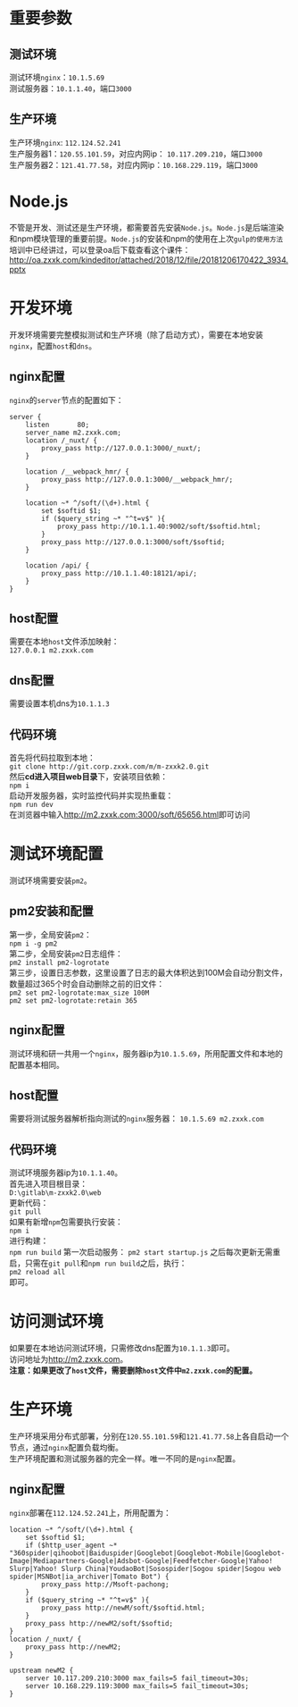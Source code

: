 # 重要参数
## 测试环境
测试环境`nginx`：`10.1.5.69`   
测试服务器：`10.1.1.40`，端口`3000`  
## 生产环境   
生产环境`nginx`: `112.124.52.241`  
生产服务器1：`120.55.101.59`，对应内网ip： `10.117.209.210`，端口`3000 `  
生产服务器2：`121.41.77.58`，对应内网ip：`10.168.229.119`，端口`3000`  
# Node.js
不管是开发、测试还是生产环境，都需要首先安装`Node.js`。`Node.js`是后端渲染和npm模块管理的重要前提。`Node.js`的安装和npm的使用在上次`gulp的使用方法`培训中已经讲过，可以登录oa后下载查看这个课件：<http://oa.zxxk.com/kindeditor/attached/2018/12/file/20181206170422_3934.pptx>

# 开发环境
开发环境需要完整模拟测试和生产环境（除了启动方式），需要在本地安装`nginx`，配置`host`和`dns`。
## nginx配置
`nginx`的`server`节点的配置如下：
```
server {
    listen       80;
    server_name m2.zxxk.com;
    location /_nuxt/ {
        proxy_pass http://127.0.0.1:3000/_nuxt/;
    }

    location /__webpack_hmr/ {
        proxy_pass http://127.0.0.1:3000/__webpack_hmr/;
    }

    location ~* ^/soft/(\d+).html {
        set $softid $1;
        if ($query_string ~* "^t=v$" ){
            proxy_pass http://10.1.1.40:9002/soft/$softid.html;
        }
        proxy_pass http://127.0.0.1:3000/soft/$softid;
    }

    location /api/ {
        proxy_pass http://10.1.1.40:18121/api/;
    }
}
```
## host配置
需要在本地`host`文件添加映射：  
`127.0.0.1 m2.zxxk.com`
## dns配置
需要设置本机dns为`10.1.1.3`  

## 代码环境
首先将代码拉取到本地：  
`git clone http://git.corp.zxxk.com/m/m-zxxk2.0.git`  
然后**cd进入项目web目录**下，安装项目依赖：  
`npm i`  
启动开发服务器，实时监控代码并实现热重载：  
`npm run dev`   
在浏览器中输入<http://m2.zxxk.com:3000/soft/65656.html>即可访问  

# 测试环境配置
测试环境需要安装`pm2`。
## pm2安装和配置
第一步，全局安装`pm2`：  
`npm i -g pm2`  
第二步，全局安装`pm2`日志组件：  
`pm2 install pm2-logrotate`  
第三步，设置日志参数，这里设置了日志的最大体积达到100M会自动分割文件，数量超过365个时会自动删除之前的旧文件：  
`pm2 set pm2-logrotate:max_size 100M`  
`pm2 set pm2-logrotate:retain 365`  

## nginx配置
测试环境和研一共用一个`nginx`，服务器ip为`10.1.5.69`，所用配置文件和本地的配置基本相同。

## host配置
需要将测试服务器解析指向测试的`nginx`服务器：
`10.1.5.69 m2.zxxk.com`

## 代码环境
测试环境服务器ip为`10.1.1.40`。  
首先进入项目根目录：  
`D:\gitlab\m-zxxk2.0\web`  
更新代码：  
`git pull`  
如果有新增`npm`包需要执行安装：  
`npm i`  
进行构建：  
`npm run build`
第一次启动服务：
`pm2 start startup.js`
之后每次更新无需重启，只需在`git pull`和`npm run build`之后，执行：  
`pm2 reload all`  
即可。  

# 访问测试环境
如果要在本地访问测试环境，只需修改dns配置为`10.1.1.3`即可。  
访问地址为<http://m2.zxxk.com>。  
**注意：如果更改了`host`文件，需要删除`host`文件中`m2.zxxk.com`的配置。**

# 生产环境
生产环境采用分布式部署，分别在`120.55.101.59`和`121.41.77.58`上各自启动一个节点，通过`nginx`配置负载均衡。  
生产环境配置和测试服务器的完全一样。唯一不同的是`nginx`配置。  
## nginx配置
`nginx`部署在`112.124.52.241`上，所用配置为：
```
location ~* ^/soft/(\d+).html {
    set $softid $1;
    if ($http_user_agent ~* "360spider|qihoobot|Baiduspider|Googlebot|Googlebot-Mobile|Googlebot-Image|Mediapartners-Google|Adsbot-Google|Feedfetcher-Google|Yahoo! Slurp|Yahoo! Slurp China|YoudaoBot|Sosospider|Sogou spider|Sogou web spider|MSNBot|ia_archiver|Tomato Bot") {
        proxy_pass http://Msoft-pachong;
    }
    if ($query_string ~* "^t=v$" ){
        proxy_pass http://newM/soft/$softid.html;
    }
    proxy_pass http://newM2/soft/$softid;
}
location /_nuxt/ {
    proxy_pass http://newM2;
}

upstream newM2 {
    server 10.117.209.210:3000 max_fails=5 fail_timeout=30s;
    server 10.168.229.119:3000 max_fails=5 fail_timeout=30s;
}
```